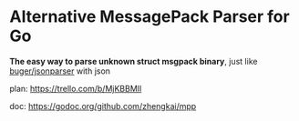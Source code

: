 # Alternative MessagePack Parser for Go 

**The easy way to parse unknown struct msgpack binary**, just like [buger/jsonparser](https://github.com/buger/jsonparser) with json


plan: https://trello.com/b/MjKBBMIl

doc: https://godoc.org/github.com/zhengkai/mpp
